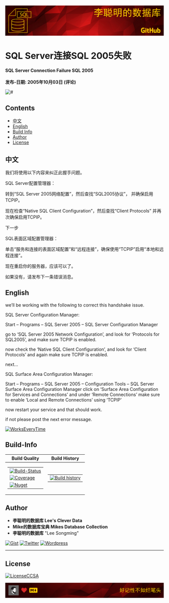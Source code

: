 ![CLEVER DATA GIT REPO](https://raw.githubusercontent.com/LiCongMingDeShujuku/git-resources/master/0-clever-data-github.png "李聪明的数据库")

# SQL Server连接SQL 2005失败
#### SQL Server Connection Failure SQL 2005
**发布-日期: 2005年10月03日 (评论)**

![#](images/##############?raw=true "#")

## Contents

- [中文](#中文)
- [English](#English)
- [Build Info](#Build-Info)
- [Author](#Author)
- [License](#License) 


## 中文
我们将使用以下内容来纠正此握手问题。

SQL Server配置管理器：

转到“SQL Server 2005网络配置”，然后查找“SQL2005协议”，
并确保启用TCPIP。

现在检查“Native SQL Client Configuration”，然后查找“Client Protocols”
并再次确保启用TCPIP。

下一步

SQL表面区域配置管理器：

单击“服务和连接的表面区域配置”和“远程连接”，确保使用“TCPIP”启用“本地和远程连接”。

现在重启你的服务器，应该可以了。

如果没有，请发布下一条错误消息。

## English
we’ll be working with the following to correct this handshake issue.

SQL Server Configuration Manager:

Start – Programs – SQL Server 2005 – SQL Server Configuration Manager

go to ‘SQL Server 2005 Network Configuration’, and look for ‘Protocols for SQL2005’,
and make sure TCPIP is enabled.

now check the ‘Native SQL Client Configuration’, and look for ‘Client Protocols’
and again make sure TCPIP is enabled.

next…

SQL Surface Area Configuration Manager:

Start – Programs – SQL Server 2005 – Configuration Tools – SQL Server Surface Area Configuration Manager
click on ‘Surface Area Configuration for Services and Connections’ and under ‘Remote Connections’ make
sure to enable ‘Local and Remote Connections’ using ‘TCPIP’

now restart your service and that should work.

if not please post the next error message.


[![WorksEveryTime](https://forthebadge.com/images/badges/60-percent-of-the-time-works-every-time.svg)](https://shitday.de/)

## Build-Info

| Build Quality | Build History |
|--|--|
|<table><tr><td>[![Build-Status](https://ci.appveyor.com/api/projects/status/pjxh5g91jpbh7t84?svg?style=flat-square)](#)</td></tr><tr><td>[![Coverage](https://coveralls.io/repos/github/tygerbytes/ResourceFitness/badge.svg?style=flat-square)](#)</td></tr><tr><td>[![Nuget](https://img.shields.io/nuget/v/TW.Resfit.Core.svg?style=flat-square)](#)</td></tr></table>|<table><tr><td>[![Build history](https://buildstats.info/appveyor/chart/tygerbytes/resourcefitness)](#)</td></tr></table>|

## Author

- **李聪明的数据库 Lee's Clever Data**
- **Mike的数据库宝典 Mikes Database Collection**
- **李聪明的数据库** "Lee Songming"

[![Gist](https://img.shields.io/badge/Gist-李聪明的数据库-<COLOR>.svg)](https://gist.github.com/congmingshuju)
[![Twitter](https://img.shields.io/badge/Twitter-mike的数据库宝典-<COLOR>.svg)](https://twitter.com/mikesdatawork?lang=en)
[![Wordpress](https://img.shields.io/badge/Wordpress-mike的数据库宝典-<COLOR>.svg)](https://mikesdatawork.wordpress.com/)

---
## License
[![LicenseCCSA](https://img.shields.io/badge/License-CreativeCommonsSA-<COLOR>.svg)](https://creativecommons.org/share-your-work/licensing-types-examples/)

![Lee Songming](https://raw.githubusercontent.com/LiCongMingDeShujuku/git-resources/master/1-clever-data-github.png "李聪明的数据库")

